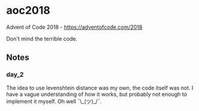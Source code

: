 # aoc2018
Advent of Code 2018 - https://adventofcode.com/2018

Don't mind the terrible code.

## Notes
### day_2
The idea to use levenshtein distance was my own, the code itself was not. I have a vague understanding of how it works, but probably not enough to implement it myself. Oh well ¯\\\_(ツ)\_/¯.
